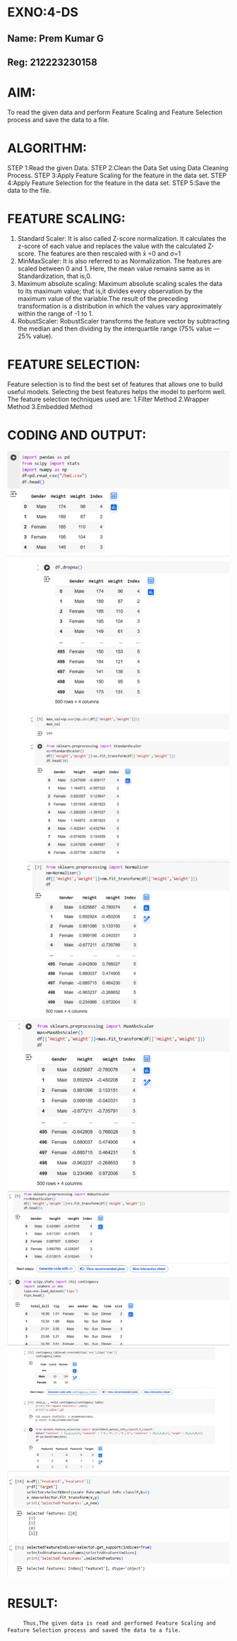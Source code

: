 # EXNO:4-DS
## Name: Prem Kumar G
## Reg: 212223230158
# AIM:
To read the given data and perform Feature Scaling and Feature Selection process and save the
data to a file.

# ALGORITHM:
STEP 1:Read the given Data.
STEP 2:Clean the Data Set using Data Cleaning Process.
STEP 3:Apply Feature Scaling for the feature in the data set.
STEP 4:Apply Feature Selection for the feature in the data set.
STEP 5:Save the data to the file.

# FEATURE SCALING:
1. Standard Scaler: It is also called Z-score normalization. It calculates the z-score of each value and replaces the value with the calculated Z-score. The features are then rescaled with x̄ =0 and σ=1
2. MinMaxScaler: It is also referred to as Normalization. The features are scaled between 0 and 1. Here, the mean value remains same as in Standardization, that is,0.
3. Maximum absolute scaling: Maximum absolute scaling scales the data to its maximum value; that is,it divides every observation by the maximum value of the variable.The result of the preceding transformation is a distribution in which the values vary approximately within the range of -1 to 1.
4. RobustScaler: RobustScaler transforms the feature vector by subtracting the median and then dividing by the interquartile range (75% value — 25% value).

# FEATURE SELECTION:
Feature selection is to find the best set of features that allows one to build useful models. Selecting the best features helps the model to perform well.
The feature selection techniques used are:
1.Filter Method
2.Wrapper Method
3.Embedded Method

# CODING AND OUTPUT:

![alt text](<Screenshot 2025-04-23 161435.png>)
![alt text](<Screenshot 2025-04-23 161448.png>)
![alt text](<Screenshot 2025-04-23 161502.png>)
![alt text](<Screenshot 2025-04-23 161514.png>)
![alt text](<Screenshot 2025-04-23 161524.png>)
![alt text](<Screenshot 2025-04-23 161546.png>)
![alt text](<Screenshot 2025-04-23 161600.png>)
![alt text](<Screenshot 2025-04-23 161612.png>)

# RESULT:
         Thus,The given data is read and performed Feature Scaling and Feature Selection process and saved the data to a file.
